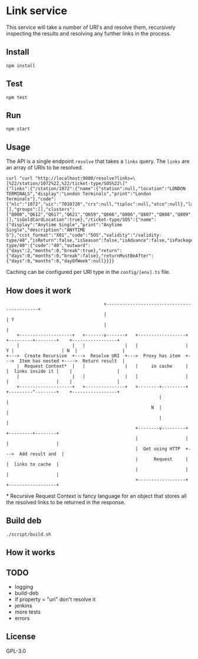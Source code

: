 # Link service

This service will take a number of URI's and resolve them, recursively inspecting the results and resolving any further links in the process.

## Install

```
npm install
```

## Test

```
npm test
```

## Run

```
npm start
```

## Usage

The API is a single endpoint `resolve` that takes a `links` query. The `links` are an array of URIs to be resolved.

```
curl "curl "http://localhost:9000/resolve?links=\[%22/station/1072%22,%22/ticket-type/SOS%22\]"
{"links":{"/station/1072":{"name":{"station":null,"location":"LONDON TERMINALS","display":"London Terminals","print":"London Terminals"},"code":{"nlc":"1072","uic":"7010720","crs":null,"tiploc":null,"atco":null},"latitude":null,"longitude":null,"facilities":[],"groups":[],"clusters":["Q000","Q612","Q617","Q621","Q659","Q666","Q806","Q807","Q808","Q809","Q811","Q812","Q814","Q815","Q816","Q817","Q818","Q819","Q820","Q821","Q822","Q823","Q824","Q850","Q851","Q852","Q853","Q854","Q859","Q860","Q861","Q862","Q863","Q864","Q865","Q866","Q902","Q903","Q908","Q923","Q929","Q952","Q992","QB65","QB84","QB98","QC10","QC15","QC16","QC18","QD00","R401","R667","R711","S301","T004","T027","T113","T143","T213","T301","T401"],"londonTerminals":[],"isGoldCardLocation":true},"/ticket-type/SOS":{"name":{"display":"Anytime Single","print":"Anytime Single","description":"ANYTIME S"},"ccst_format":"X01","code":"SOS","validity":"/validity-type/40","isReturn":false,"isSeason":false,"isAdvance":false,"isPackage":false,"isCarnet":false,"isFirstClass":false},"/validity-type/40":{"code":"40","outward":{"days":2,"months":0,"break":true},"return":{"days":0,"months":0,"break":false},"returnMustBeAfter":{"days":0,"months":0,"dayOfWeek":null}}}}
```

Caching can be configured per URI type in the `config/[env].ts` file.

## How does it work

```
                                     +--------------------------------------------+
                                     |                                            | Y
                                     |                                            |
    +--------------------+   +-------v-------+   +------------------+   +---------+--------+    +-----------------+
    |                    |   |               |   |                  | Y |                  | N  |                 |
+--->  Create Recursive  +--->  Resolve URI  +--->  Proxy has item  +--->  Item has nested +---->  Return result  |
    |  Request Context*  |   |               |   |     in cache     |   |  links inside it |    |                 |
    |                    |   |               |   |                  |   |                  |    |                 |
    +--------------------+   +---------------+   +--------+---------+   +---------^--------+    +-----------------+
                                                          |                       |
                                                       N  |                       |
                                                          |                       |
                                                 +--------v---------+   +---------+--------+
                                                 |                  |   |                  |
                                                 |  Get using HTTP  +--->  Add result and  |
                                                 |      Request     |   |  links to cache  |
                                                 |                  |   |                  |
                                                 +------------------+   +------------------+

```

\* Recursive Request Context is fancy language for an object that stores all the resolved links to be returned in the 
response. 

## Build deb

```
./script/build.sh
```

## How it works



## TODO

- logging
- build-deb
- if property = "uri" don't resolve it
- jenkins
- more tests
- errors

## License

GPL-3.0